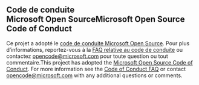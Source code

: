 ## <a name="microsoft-open-source-code-of-conduct"></a><span data-ttu-id="943c6-101">Code de conduite Microsoft Open Source</span><span class="sxs-lookup"><span data-stu-id="943c6-101">Microsoft Open Source Code of Conduct</span></span>
<span data-ttu-id="943c6-p101">Ce projet a adopté le [code de conduite Microsoft Open Source](https://opensource.microsoft.com/codeofconduct/). Pour plus d’informations, reportez-vous à la [FAQ relative au code de conduite](https://opensource.microsoft.com/codeofconduct/faq/) ou contactez [opencode@microsoft.com](mailto:opencode@microsoft.com) pour toute question ou tout commentaire.</span><span class="sxs-lookup"><span data-stu-id="943c6-p101">This project has adopted the [Microsoft Open Source Code of Conduct](https://opensource.microsoft.com/codeofconduct/). For more information see the [Code of Conduct FAQ](https://opensource.microsoft.com/codeofconduct/faq/) or contact [opencode@microsoft.com](mailto:opencode@microsoft.com) with any additional questions or comments.</span></span>